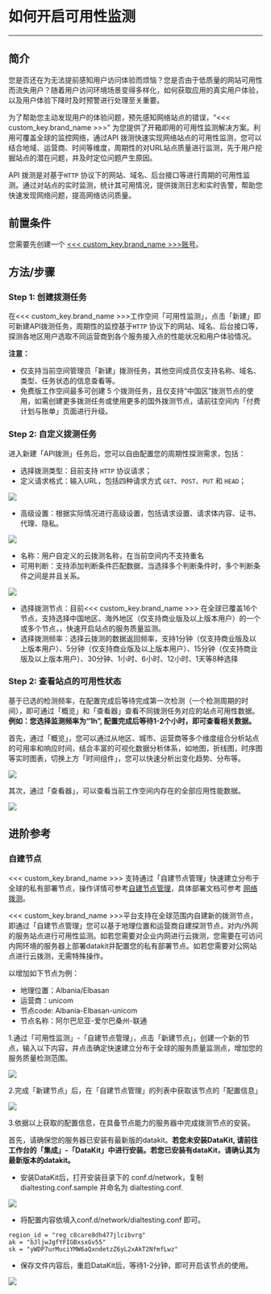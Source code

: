 # 如何开启可用性监测
---

## 简介

您是否还在为无法提前感知用户访问体验而烦恼？您是否由于低质量的网站可用性而流失用户？随着用户访问环境场景变得多样化，如何获取应用的真实用户体验，以及用户体验下降时及时预警进行处理至关重要。

为了帮助您主动发现用户的体验问题，预先感知网络站点的错误，“<<< custom_key.brand_name >>>” 为您提供了开箱即用的可用性监测解决方案。利用可覆盖全球的监控网络，通过API 拨测快速实现网络站点的可用性监测，您可以结合地域、运营商、时间等维度，周期性的对URL站点质量进行监测，先于用户挖掘站点的潜在问题，并及时定位问题产生原因。

API 拨测是对基于`HTTP` 协议下的网站、域名、后台接口等进行周期的可用性监测。通过对站点的实时监测，统计其可用情况，提供拨测日志和实时告警，帮助您快速发现网络问题，提高网络访问质量。

## 前置条件

您需要先创建一个 [<<< custom_key.brand_name >>>账号](https://www.guance.com/)。

## 方法/步骤

### Step 1: 创建拨测任务

在<<< custom_key.brand_name >>>工作空间「可用性监测」，点击「新建」即可新建API拨测任务，周期性的监控基于`HTTP` 协议下的网站、域名、后台接口等，探测各地区用户选取不同运营商到各个服务接入点的性能状况和用户体验情况。

**注意：**

- 仅支持当前空间管理员「新建」拨测任务，其他空间成员仅支持名称、域名、类型、任务状态的信息查看等。
- 免费版工作空间最多可创建 5 个拨测任务，且仅支持“中国区”拨测节点的使用，如需创建更多拨测任务或使用更多的国外拨测节点，请前往空间内「付费计划与账单」页面进行升级。

### Step 2: 自定义拨测任务

进入新建「API拨测」任务后，您可以自由配置您的周期性探测需求，包括：

- 选择拨测类型：目前支持 `HTTP` 协议请求；
- 定义请求格式：输入URL，包括四种请求方式 `GET`、`POST`、`PUT` 和 `HEAD`；

![](img/w1.png)

- 高级设置：根据实际情况进行高级设置，包括请求设置、请求体内容、证书、代理、隐私。

![](img/w2.png)

- 名称：用户自定义的云拨测名称，在当前空间内不支持重名
- 可用判断：支持添加判断条件匹配数据，当选择多个判断条件时，多个判断条件之间是并且关系。

![](img/w3.png)

- 选择拨测节点：目前<<< custom_key.brand_name >>> 在全球已覆盖16个节点，支持选择中国地区、海外地区（仅支持商业版及以上版本用户）的一个或多个节点，，快速开启站点的服务质量监测。
- 选择拨测频率：选择云拨测的数据返回频率，支持1分钟（仅支持商业版及以上版本用户）、5分钟（仅支持商业版及以上版本用户）、15分钟（仅支持商业版及以上版本用户）、30分钟、1小时、6小时、12小时、1天等8种选择

### Step 2: 查看站点的可用性状态

基于已选的检测频率，在配置完成后等待完成第一次检测（一个检测周期的时间），即可通过「概览」和「查看器」查看不同拨测任务对应的站点可用性数据。**例如：您选择监测频率为“1h”, 配置完成后等待1-2个小时，即可查看相关数据。**

首先，通过「概览」，您可以通过从地区、城市、运营商等多个维度组合分析站点的可用率和响应时间，结合丰富的可视化数据分析体系，如地图，折线图，时序图等实时图表，切换上方「时间组件」，您可以快速分析出变化趋势、分布等。

![](img/w4.png)

其次，通过「查看器」，可以查看当前工作空间内存在的全部应用性能数据。

![](img/w5.png)

## 进阶参考

### 自建节点

<<< custom_key.brand_name >>> 支持通过「自建节点管理」快速建立分布于全球的私有部署节点，操作详情可参考[自建节点管理](../usability-monitoring/self-node.md)，具体部署文档可参考 [网络拨测](../integrations/network/dialtesting.md)。

<<< custom_key.brand_name >>>平台支持在全球范围内自建新的拨测节点，即通过「自建节点管理」您可以基于地理位置和运营商自建探测节点，对内/外网的服务站点进行可用性监测。如若您需要对企业内网进行云拨测，您需要在可访问内网环境的服务器上部署datakit并配置您的私有部署节点。如若您需要对公网站点进行云拨测，无需特殊操作。

以增加如下节点为例：

- 地理位置：Albania/Elbasan
- 运营商：unicom
- 节点code: Albania-Elbasan-unicom
- 节点名称：阿尔巴尼亚-爱尔巴桑州-联通

1.通过「可用性监测」-「自建节点管理」，点击「新建节点」，创建一个新的节点，输入以下内容，并点击确定快速建立分布于全球的服务质量监测点，增加您的服务质量检测范围。

![](img/w6.png)

2.完成「新建节点」后，在「自建节点管理」的列表中获取该节点的「配置信息」

![](img/w7.png)

3.依据以上获取的配置信息，在具备节点能力的服务器中完成拨测节点的安装。

首先，请确保您的服务器已安装有最新版的datakit。**若您未安装DataKit, 请前往工作台的「集成」-「DataKit」中进行安装。若您已安装有dataKit，请确认其为最新版本的datakit。**

- 安装DataKit后，打开安装目录下的 conf.d/network，复制dialtesting.conf.sample 并命名为 dialtesting.conf. 

![](img/w8.png)

- 将配置内容依填入conf.d/network/dialtesting.conf 即可。

```
region_id = "reg_c8care8dh477jlcibvrg"
ak = "bJljwJgfYFIGBxsxGv55"
sk = "yWDP7urMuciYMW6aQxndetzZ6yL2xAkT2NfmfLwz"
```

- 保存文件内容后，重启DataKit后，等待1-2分钟，即可开启该节点的使用。

![](img/w9.png)
